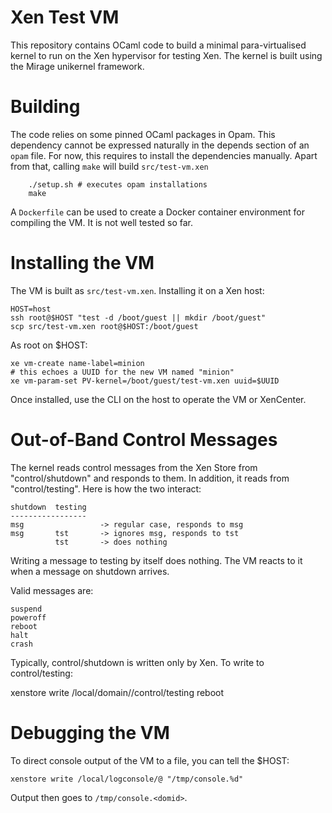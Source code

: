 
# Xen Test VM

This repository contains OCaml code to build a minimal
para-virtualised kernel to run on the Xen hypervisor for testing Xen. The
kernel is built using the Mirage unikernel framework.

# Building

The code relies on some pinned OCaml packages in Opam. This dependency
cannot be expressed naturally in the depends section of an `opam` file. For
now, this requires to install the dependencies manually. Apart from that,
calling `make` will build `src/test-vm.xen`


        ./setup.sh # executes opam installations
        make

A `Dockerfile` can be used to create a Docker container environment for
compiling the VM. It is not well tested so far.

# Installing the VM

The VM is built as `src/test-vm.xen`. Installing it on a Xen host:

    HOST=host
    ssh root@$HOST "test -d /boot/guest || mkdir /boot/guest"
    scp src/test-vm.xen root@$HOST:/boot/guest

As root on $HOST:

    xe vm-create name-label=minion
    # this echoes a UUID for the new VM named "minion"
    xe vm-param-set PV-kernel=/boot/guest/test-vm.xen uuid=$UUID
    
Once installed, use the CLI on the host to operate the VM or XenCenter.

# Out-of-Band Control Messages

The kernel reads control messages from the Xen Store from
"control/shutdown" and responds to them. In addition, it reads from 
"control/testing". Here is how the two interact:

    shutdown  testing
    -----------------
    msg                 -> regular case, responds to msg
    msg       tst       -> ignores msg, responds to tst
              tst       -> does nothing

Writing a message to testing by itself does nothing. The VM reacts to it
when a message on shutdown arrives.

Valid messages are:

    suspend  
    poweroff 
    reboot   
    halt     
    crash    

Typically, control/shutdown is written only by Xen. To write to
control/testing:

  xenstore write /local/domain/<domid>/control/testing reboot

# Debugging the VM

To direct console output of the VM to a file, you can tell the $HOST:

    xenstore write /local/logconsole/@ "/tmp/console.%d"

Output then goes to `/tmp/console.<domid>`.


